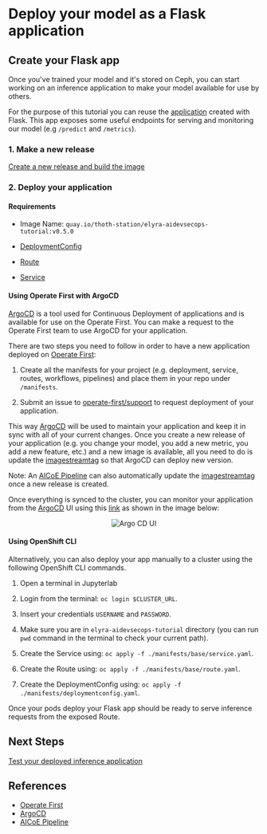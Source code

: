 # Deploy your model as a Flask application

## Create your Flask app

Once you've trained your model and it's stored on Ceph, you can start working on an inference application to make your model available for use by others.

For the purpose of this tutorial you can reuse the [application](../../../wsgi.py) created with Flask. This app exposes some useful endpoints for serving and monitoring our model (e.g `/predict` and `/metrics`).

### 1. Make a new release

[Create a new release and build the image](../build-images.md)

### 2. Deploy your application

#### **Requirements**

- Image Name: `quay.io/thoth-station/elyra-aidevsecops-tutorial:v0.5.0`

- [DeploymentConfig](../../../manifests/base/deploymentconfig.yaml)

- [Route](../../../manifests/base/route.yaml)

- [Service](../../../manifests/base/service.yaml)

#### **Using Operate First with ArgoCD**

[ArgoCD][2] is a tool used for Continuous Deployment of applications and is available for use on the Operate First. You can make a request to the Operate First team to use ArgoCD for your application.

There are two steps you need to follow in order to have a new application deployed on [Operate First][1]:

1. Create all the manifests for your project (e.g. deployment, service, routes, workflows, pipelines) and place them in your repo under `/manifests`.

2. Submit an issue to [operate-first/support](https://github.com/operate-first/support/issues/new?assignees=&labels=onboarding&template=onboarding_argocd.md&title=) to request deployment of your application.

This way [ArgoCD][2] will be used to maintain your application and keep it in sync with all of your current changes. Once you create a new release of your application (e.g. you change your model, you add a new metric, you add a new feature, etc.) and a new image is available, all you need to do is update the [imagestreamtag](../../../manifests/overlays/test/imagestreamtag.yaml#L10) so that ArgoCD can deploy new version.

Note: An [AICoE Pipeline][3] can also automatically update the [imagestreamtag](../../../manifests/overlays/test/imagestreamtag.yaml#L10) once a new release is created.

Once everything is synced to the cluster, you can monitor your application from the [ArgoCD][2] UI using this [link](https://argocd-server-argocd.apps.moc-infra.massopen.cloud/applications) as shown in the image below:

<div style="text-align:center">
<img alt="Argo CD UI" src="https://raw.githubusercontent.com/thoth-station/elyra-aidevsecops-tutorial/master/docs/images/ArgoCDUI.png">
</div>

#### **Using OpenShift CLI**

Alternatively, you can also deploy your app manually to a cluster using the following OpenShift CLI commands.

1. Open a terminal in Jupyterlab

2. Login from the terminal: `oc login $CLUSTER_URL`.

3. Insert your credentials `USERNAME` and `PASSWORD`.

4. Make sure you are in `elyra-aidevsecops-tutorial` directory (you can run `pwd` command in the terminal to check your current path).

5. Create the Service using: `oc apply -f ./manifests/base/service.yaml`.

6. Create the Route using: `oc apply -f ./manifests/base/route.yaml`.

7. Create the DeploymentConfig using: `oc apply -f ./manifests/deploymentconfig.yaml`.

Once your pods deploy your Flask app should be ready to serve inference requests from the exposed Route.

## Next Steps
[Test your deployed inference application](/docs/source/test-model.md)


## References

* [Operate First][1]
* [ArgoCD][2]
* [AICoE Pipeline][3]

[1]: https://www.operate-first.cloud/
[2]: https://argoproj.github.io/argo-cd/
[3]: https://github.com/AICoE/aicoe-ci
